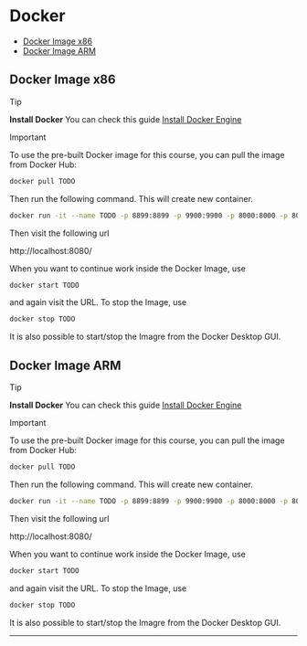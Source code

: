 # Docker

- [Docker Image x86](#docker-image-x86)
- [Docker Image ARM](#docker-image-arm)

## Docker Image x86

> [!TIP]
> **Install Docker**
> You can check this guide [Install Docker Engine](https://docs.docker.com/engine/install/)


> [!IMPORTANT]
> To use the pre-built Docker image for this course, you can pull the image from Docker Hub:
> ```bash
> docker pull TODO
> ```
> Then run the following command. This will create new container.
> ```bash
> docker run -it --name TODO -p 8899:8899 -p 9900:9900 -p 8000:8000 -p 8080:8080 TODO
> ```
> Then visit the following url
>
>   http://localhost:8080/
>
> When you want to continue work inside the Docker Image, use
> ```bash
> docker start TODO
> ```
> and again visit the URL.
> To stop the Image, use
> ```bash
> docker stop TODO
> ```
> It is also possible to start/stop the Imagre from the Docker Desktop GUI.

## Docker Image ARM

> [!TIP]
> **Install Docker**
> You can check this guide [Install Docker Engine](https://docs.docker.com/engine/install/)


> [!IMPORTANT]
> To use the pre-built Docker image for this course, you can pull the image from Docker Hub:
> ```bash
> docker pull TODO
> ```
> Then run the following command. This will create new container.
> ```bash
> docker run -it --name TODO -p 8899:8899 -p 9900:9900 -p 8000:8000 -p 8080:8080 TODO
> ```
> Then visit the following url
>
>   http://localhost:8080/
>
> When you want to continue work inside the Docker Image, use
> ```bash
> docker start TODO
> ```
> and again visit the URL.
> To stop the Image, use
> ```bash
> docker stop TODO
> ```
> It is also possible to start/stop the Imagre from the Docker Desktop GUI.

-----
